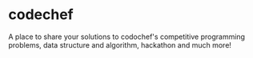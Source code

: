 # codechef
A place to share your solutions to codochef's competitive programming problems, data structure and algorithm, hackathon and much more!
